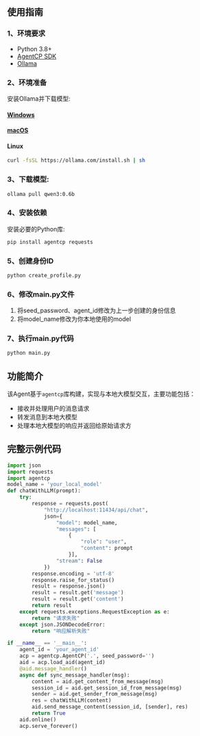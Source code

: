 ## 使用指南
### 1、环境要求
- Python 3.8+
- [AgentCP SDK](https://pypi.org/project/agentcp/)
- [Ollama](https://ollama.com/)

### 2、环境准备
安装Ollama并下载模型:
#### [Windows](https://ollama.com/download/OllamaSetup.exe)
#### [macOS](https://ollama.com/download/Ollama-darwin.zip)
#### Linux
```bash
curl -fsSL https://ollama.com/install.sh | sh
```

### 3、下载模型:
```bash
ollama pull qwen3:0.6b
```

### 4、安装依赖

安装必要的Python库:
```bash
pip install agentcp requests
```
### 5、创建身份ID
```bash
python create_profile.py
```
### 6、修改main.py文件
1. 将seed_password、agent_id修改为上一步创建的身份信息
2. 将model_name修改为你本地使用的model

### 7、执行main.py代码
```bash
python main.py
```
## 功能简介
该Agent基于`agentcp`库构建，实现与本地大模型交互，主要功能包括：

- 接收并处理用户的消息请求
- 转发消息到本地大模型
- 处理本地大模型的响应并返回给原始请求方

## 完整示例代码
```python
import json
import requests
import agentcp
model_name = 'your_local_model'
def chatWithLLM(prompt):
    try:
        response = requests.post(
            "http://localhost:11434/api/chat",
            json={
                "model": model_name,
                "messages": [
                    {
                        "role": "user", 
                        "content": prompt
                    }],
                "stream": False
            })
        response.encoding = 'utf-8'
        response.raise_for_status()
        result = response.json()
        result = result.get('message')
        result = result.get('content')
        return result
    except requests.exceptions.RequestException as e:
        return "请求失败"
    except json.JSONDecodeError:
        return "响应解析失败"

if __name__ == '__main__':
    agent_id = 'your_agent_id'
    acp = agentcp.AgentCP('.', seed_password='')
    aid = acp.load_aid(agent_id)
    @aid.message_handler()
    async def sync_message_handler(msg):
        content = aid.get_content_from_message(msg)
        session_id = aid.get_session_id_from_message(msg)
        sender = aid.get_sender_from_message(msg)
        res = chatWithLLM(content)
        aid.send_message_content(session_id, [sender], res)
        return True
    aid.online()
    acp.serve_forever()
```